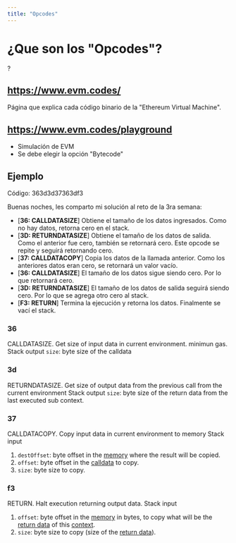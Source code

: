 ```yaml
---
title: "Opcodes"
---
```


# ¿Que son los "Opcodes"?
?

## https://www.evm.codes/
Página que explica cada código binario de la "Ethereum Virtual Machine".

## https://www.evm.codes/playground
- Simulación de EVM
- Se debe elegir la opción "Bytecode"

## Ejemplo
Código: 363d3d37363df3

Buenas noches, les comparto mi solución al reto de la 3ra semana:
- [**36: CALLDATASIZE**] Obtiene el tamaño de los datos ingresados. Como no hay datos, retorna cero en el stack.
- [**3D: RETURNDATASIZE**] Obtiene el tamaño de los datos de salida. Como el anterior fue cero, también se retornará cero. Este opcode se repite y seguirá retornando cero.
- [**37: CALLDATACOPY**] Copia los datos de la llamada anterior. Como los anteriores datos eran cero, se retornará un valor vacío.
- [**36: CALLDATASIZE**] El tamaño de los datos sigue siendo cero. Por lo que retornará cero.
- [**3D: RETURNDATASIZE**] El tamaño de los datos de salida seguirá siendo cero. Por lo que se agrega otro cero al stack.
- [**F3: RETURN**] Termina la ejecución y retorna los datos. Finalmente se vací el stack.


### 36
CALLDATASIZE. Get size of input data in current environment. minimun gas.
Stack output 
`size`: byte size of the calldata

### 3d
RETURNDATASIZE. Get size of output data from the previous call from the current environment
Stack output
`size`: byte size of the return data from the last executed sub context.

### 37
CALLDATACOPY. Copy input data in current environment to memory
Stack input
1.  `destOffset`: byte offset in the [memory](https://www.evm.codes/about) where the result will be copied.
2.  `offset`: byte offset in the [calldata](https://www.evm.codes/about) to copy.
3.  `size`: byte size to copy.

### f3
RETURN. Halt execution returning output data.
Stack input
1.  `offset`: byte offset in the [memory](https://www.evm.codes/about) in bytes, to copy what will be the [return data](https://www.evm.codes/about) of this [context](https://www.evm.codes/about).
2.  `size`: byte size to copy (size of the [return data](https://www.evm.codes/about)).